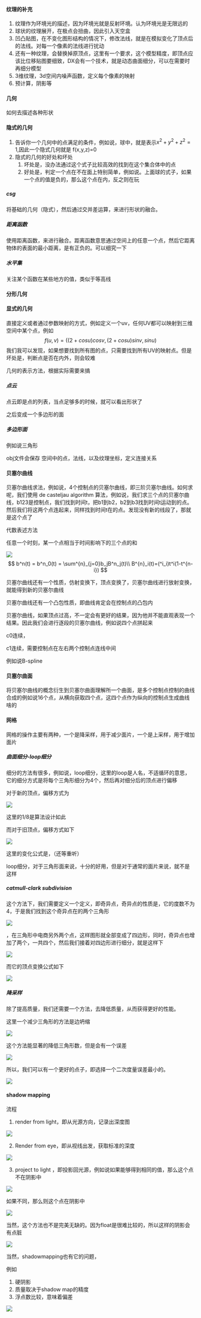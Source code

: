 #### 纹理的补充

1. 纹理作为环境光的描述，因为环境光就是反射环境。认为环境光是无限远的
2. 球状的纹理展开，在极点会扭曲，因此引入天空盒
3. 凹凸贴图，在不变化图形结构的情况下，修改法线，就是在模拟变化了顶点后的法线。对每一个像素的法线进行扰动
4. 还有一种纹理，会替换掉原顶点，这里有一个要求，这个模型精度，即顶点应该比位移贴图要细致，DX会有一个技术，就是动态曲面细分，可以在需要时再细分模型
5. 3维纹理，3d空间内噪声函数，定义每个像素的映射
6. 预计算，阴影等

#### 几何

如何去描述各种形状

#### 隐式的几何

1. 告诉你一个几何中的点满足的条件，例如说，球中，就是表示$x^2+y^2+z^2 =1$,因此一个隐式几何就是 f(x,y,z)=0
2. 隐式的几何的好处和坏处
   1. 坏处是，没办法通过这个式子比较高效的找到在这个集合体中的点
   2. 好处是，判定一个点在不在面上特别简单，例如说。上面球的式子，如果一个点的值是负的，那么这个点在内，反之则在玩

##### csg

将基础的几何（隐式），然后通过交并差运算，来进行形状的融合。

##### 距离函数

使用距离函数，来进行融合。距离函数意思通过空间上的任意一个点，然后它距离物体的表面的最小距离，是有正负的。可以细究一下

##### 水平集

关注某个函数在某些地方的值，类似于等高线

#### 分形几何



#### 显式的几何

直接定义或者通过参数映射的方式，例如定义一个uv，任何UV都可以映射到三维空间中某个点，例如
$$
f(u,v) = ((2+cosu)cosv,(2+cosu)sinv,sinu)
$$
我们我可以发现，如果想要找到所有图的点，只需要找到所有UV的映射点。但是坏处是，判断点是否在内外，则会较难

几何的表示方法，根据实际需要来搞

##### 点云

点云即是点的列表，当点足够多的时候，就可以看出形状了

之后变成一个多边形的面

##### 多边形面

例如说三角形

obj文件会保存 空间中的点，法线，以及纹理坐标，定义连接关系

#### 贝塞尔曲线

贝塞尔曲线求法，例如说，4个控制点的贝塞尔曲线，即三阶贝塞尔曲线。如何求呢，我们使用 de casteljau algorithm 算法，例如说，我们求三个点的贝塞尔曲线，b123是控制点，我们找到时间t，把b1到b2，b2到b3找到时间t运动到的点。然后我们将这两个点连起来，同样找到时间t在的点。发现没有新的线段了，那就是这个点了



代数表述方法

任意一个时刻，某一个点相当于时间影响下的三个点的和

![](algebraic-formula.png)
$$
b^n(t) = b^n_0(t) = \sum^{n}_{j=0}b_jB^n_j(t)\\
B^{n}_i(t)=(^i_i)t^i(1-t^{n-i})
$$


贝塞尔曲线还有一个性质，仿射变换下，顶点变换了，贝塞尔曲线进行放射变换，就能得到新的贝塞尔曲线

贝塞尔曲线还有一个凸包性质，即曲线肯定会在控制点的凸包内

贝塞尔曲线，如果顶点过高，不一定会有更好的结果，因为他并不能直观表现一个结果。因此我们会进行逐段的贝塞尔曲线，例如说四个点拼起来

c0连续，

c1连续，需要控制点在左右两个控制点连线中间



例如说B-spline

#### 贝塞尔曲面

将贝塞尔曲线的概念衍生到贝塞尔曲面理解所一个曲面，是多个控制点控制的曲线合成的例如说16个点，从横向获取四个点，这四个点作为纵向的控制点生成曲线啥的

#### 网格

网格的操作主要有两种，一个是降采样，用于减少面片，一个是上采样，用于增加面片

##### 曲面细分-loop细分

细分的方法有很多，例如说，loop细分，这里的loop是人名，不适循环的意思，它的细分方式是将每个三角形细分为4个，然后再对细分后的顶点进行偏移

对于新的顶点，偏移方式为

![](pianyigongshi.png)

这里的1/8是算法设计如此

而对于旧顶点，偏移方式如下

![](pianyijiu.png)

这里的变化公式是，（还等重听）

loop细分，对于三角形面来说，十分的好用，但是对于通常的面片来说，就不是这样

##### catmull-clark subdivision 

这个方法下，我们需要定义一个定义，即奇异点，奇异点的性质是，它的度数不为4，于是我们找到这个奇异点在的两个三角形

![](gengeral.png)

，在三角形中电商另外两个点，这样图形就全部变成了四边形，同时，奇异点也增加了两个，一共四个，然后我们接着对四边形进行细分，就是这样下

![](general2.png)

而它的顶点变换公式如下

![](generalpianyi.png)



##### 降采样

除了提高质量，我们还需要一个方法，去降低质量，从而获得更好的性能。

这里一个减少三角形的方法是边坍缩

![](biantiansuo.png)

这个方法能显著的降低三角形数，但是会有一个误差

![](erciduliangwucha.png)

所以，我们可以有一个更好的点子，即选择一个二次度量误差最小的。

![](bettewucha.png)

#### shadow mapping

流程 

1. render from light，即从光源方向，记录出深度图

![](smpass1.png)

2. Render from eye，即从视线出发，获取标准的深度

![](smpass2a.png)

3.  project to light ，即投影回光源，例如说如果能够得到相同的值，那么这个点不在阴影中

![](smpass2b1.png)

如果不同，那么则这个点在阴影中

![](smpass2b2.png)

当然，这个方法也不是完美无缺的。因为float是很难比较的，所以这样的阴影会有点脏

![](dirtyshadow.png)

当然，shadowmapping也有它的问题，

例如

1. 硬阴影
2. 质量取决于shadow map的精度
3. 浮点数比较，意味着偏差



![](smproblem.png)









